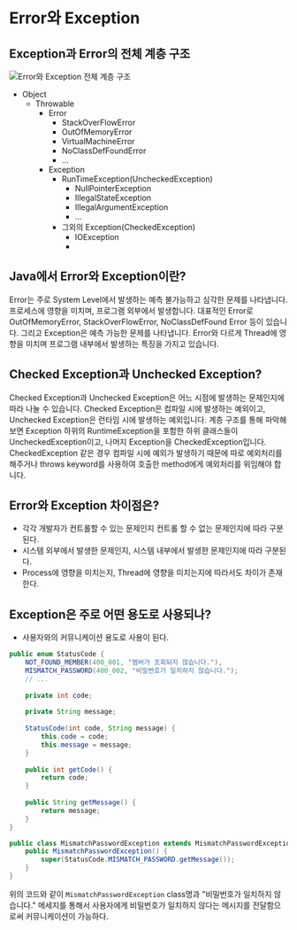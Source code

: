 # Error와 Exception

## Exception과 Error의 전체 계층 구조
![Error와 Exception 전체 계층 구조](https://img1.daumcdn.net/thumb/R1280x0/?scode=mtistory2&fname=https%3A%2F%2Fblog.kakaocdn.net%2Fdn%2Fbl3YyZ%2FbtqzxB7Z585%2F0K5euztPye3Tj1be2PdjOK%2Fimg.png)
* Object
  * Throwable
    * Error
      * StackOverFlowError
      * OutOfMemoryError
      * VirtualMachineError
      * NoClassDefFoundError
      * ...
    * Exception
      * RunTimeException(UncheckedException)
        * NullPointerException
        * IllegalStateException
        * IllegalArgumentException
        * ...
      * 그외의 Exception(CheckedException)
        * IOException
        * 

## Java에서 Error와 Exception이란?
Error는 주로 System Level에서 발생하는 예측 불가능하고 심각한 문제를 나타냅니다. 
프로세스에 영향을 미치며, 프로그램 외부에서 발생합니다. 
대표적인 Error로 OutOfMemoryError, StackOverFlowError, NoClassDefFound Error 등이 있습니다.
그리고 Exception은 예측 가능한 문제를 나타냅니다. Error와 다르게 Thread에 영향을 미치며 프로그램 내부에서 발생하는 특징을 가지고 있습니다.

## Checked Exception과 Unchecked Exception?
Checked Exception과 Unchecked Exception은 어느 시점에 발생하는 문제인지에 따라 나눌 수 있습니다.
Checked Exception은 컴파일 시에 발생하는 예외이고, Unchecked Exception은 런타임 시에 발생하는 예외입니다.
계층 구조를 통해 파악해 보면 Exception 하위의 RuntimeException을 포함한 하위 클래스들이 UncheckedException이고, 나머지 Exception을 CheckedException입니다.
CheckedException 같은 경우 컴파일 시에 예외가 발생하기 때문에 따로 예외처리를 해주거나 throws keyword를 사용하여 호출한 method에게 예외처리를 위임해야 합니다.


## Error와 Exception 차이점은?
* 각각 개발자가 컨트롤할 수 있는 문제인지 컨트롤 할 수 없는 문제인지에 따라 구분된다.
* 시스템 외부에서 발생한 문제인지, 시스템 내부에서 발생한 문제인지에 따라 구분된다.
* Process에 영향을 미치는지, Thread에 영향을 미치는지에 따라서도 차이가 존재한다.


## Exception은 주로 어떤 용도로 사용되나?
* 사용자와의 커뮤니케이션 용도로 사용이 된다.

```java
public enum StatusCode {
	NOT_FOUND_MEMBER(400_001, "멤버가 조회되지 않습니다."),
	MISMATCH_PASSWORD(400_002, "비밀번호가 일치하지 않습니다.");
	// ...
	
	private int code;
	
	private String message;
	
	StatusCode(int code, String message) {
		this.code = code;
		this.message = message;
	}
	
	public int getCode() {
		return code;
	}
	
	public String getMessage() {
		return message;
	}
}
```

```java
public class MismatchPasswordException extends MismatchPasswordException {
	public MismatchPasswordException() {
		super(StatusCode.MISMATCH_PASSWORD.getMessage());
	}
}
```
위의 코드와 같이 `MismatchPasswordException` class명과 "비밀번호가 일치하지 않습니다." 메세지를 통해서 사용자에게 비밀번호가 일치하지 않다는 메시지를 전달함으로써 커뮤니케이션이 가능하다.





